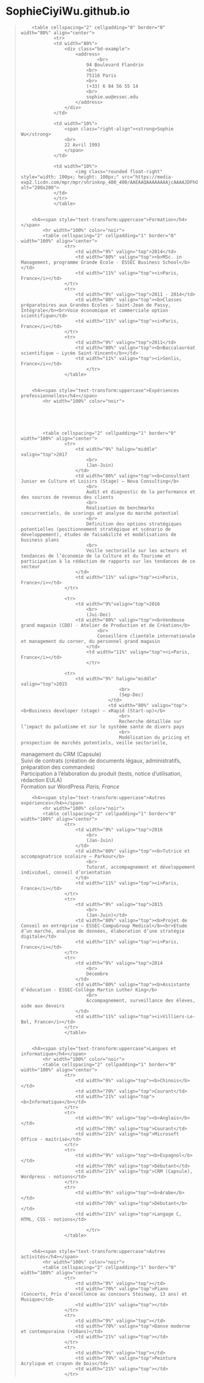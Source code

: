 # SophieCiyiWu.github.io

<html>

<blockquote class="blockquote text-right">


        <table cellspacing="2" cellpadding="0" border="0" width="80%" align="center">
                <tr>
                <td width="80%">    
                    <div class="bd-example">
                        <address>     
                                <br>
                            94 Boulevard Flandrin
                            <br>
                            75116 Paris
                            <br>
                            (+33) 6 84 56 55 14
                            <br>
                            sophie.wu@essec.edu
                        </address>
                    </div>
                </td>

                <td width="10%">
                    <span class="right-align"><strong>Sophie Wu</strong>
                    <br>
                    22 Avril 1993
                    </span>
                </td>

                <td width="10%">
                        <img class="rounded float-right" style="width: 100px; height: 100px;" src="https://media-exp2.licdn.com/mpr/mpr/shrinknp_400_400/AAEAAQAAAAAAAAjcAAAAJDFhODc0YTI2LTRkODQtNGE3NC04ZDUyLWNiNDM3NTM0YTgxYQ.jpg" alt="200x200">
                </td>
                </tr>
                </table>
        

        <h4><span style="text-transform:uppercase">Formation</h4></span>
            <hr width="100%" color="noir">
            <table cellspacing="2" cellpadding="1" border="0" width="100%" align="center">
                    <tr>
                        <td width="9%" valign="top">2014</td>
                        <td width="80%" valign="top"><b>MSc. in Management, programme Grande Ecole -­ ESSEC Business School</b></td>
                        <td width="11%" valign="top"><i>Paris, France</i></td>
                    </tr>
                    <tr>
                        <td width="9%" valign="top">2011 - 2014</td>
                        <td width="80%" valign="top"><b>Classes préparatoires aux Grandes Ecoles – Saint‐Jean de Passy, Intégrale</b><br>Voie économique et commerciale option scientifique</td>
                        <td width="11%" valign="top"><i>Paris, France</i></td>
                    </tr>
                    <tr>
                        <td width="9%" valign="top">2011</td>
                        <td width="80%" valign="top"><b>Baccalauréat scientifique – Lycée Saint‑Vincent</b></td>
                        <td width="11%" valign="top"><i>Senlis, France</i></td>
                            </tr>
                    </table>


        <h4><span style="text-transform:uppercase">Expériences professionnelles</h4></span>
            <hr width="100%" color="noir">





            <table cellspacing="2" cellpadding="1" border="0" width="100%" align="center">
                    <tr>
                        <td width="9%" halign="middle" valign="top">2017
                            <br>
                            (Jan-Juin)
                        </td>
                        <td width="80%" valign="top"><b>Consultant Junior en Culture et Loisirs (Stage) – Nova Consulting</b>
                            <br>
                            Audit et diagnostic de la performance et des sources de revenus des clients
                            <br>
                            Réalisation de benchmarks concurrentiels, de scorings et analyse du marché potentiel
                            <br>
                            Définition des options stratégiques potentielles (positionnement stratégique et scénario de développement), études de faisabilité et modélisations de business plans
                            <br>
                            Veille sectorielle sur les acteurs et tendances de l’économie de la Culture et du Tourisme et participation à la rédaction de rapports sur les tendances de ce secteur
                        </td>
                        <td width="11%" valign="top"><i>Paris, France</i></td>
                    </tr>

                    <tr>
                        <td width="9%"valign="top">2016
                            <br>
                            (Jui-Dec)
                        <td width="80%" valign="top"><b>Vendeuse grand magasin (CDD) -­ Atelier de Production et de Création</b>
                                <br>
                                Conseillère clientèle internationale et management du corner, du personnel grand magasin
                            </td>
                            <td width="11%" valign="top"><i>Paris, France</i></td>
                            </tr>

                    <tr>
                        <td width="9%" halign="middle" valign="top">2015
                                        <br>
                                        (Sep-Dec)
                                    </td>
                                    <td width="80%" valign="top"><b>Business developer (stage) – xRapid (Start‑up)</b>
                                        <br>
                                        Recherche détaillée sur l’impact du paludisme et sur le système santé de divers pays
                                        <br>
                                        Modélisation du pricing et prospection de marchés potentiels, veille sectorielle,
management du CRM (Capsule)
                                        <br>
                                        Suivi de contrats (création de documents légaux, administratifs, préparation des
commandes)
                                        <br>
                                        Participation à l’élaboration du produit (tests, notice d’utilisation, rédaction EULA)
                                        <br>
                                        Formation sur WordPress
                                    </td>
                                    <td width="11%" valign="top"><i>Paris, France</i></td>
                                </tr>
                    </table>



        <h4><span style="text-transform:uppercase">Autres expériences</h4></span>
            <hr width="100%" color="noir">
            <table cellspacing="2" cellpadding="1" border="0" width="100%" align="center">
                    <tr>
                        <td width="9%" valign="top">2016
                            <br>
                            (Jan-Juin)
                        </td>
                        <td width="80%" valign="top"><b>Tutrice et accompagnatrice scolaire – Parkour</b>
                            <br>
                            Tutorat, accompagnement et développement individuel, conseil d’orientation
                        </td>
                        <td width="11%" valign="top"><i>Paris, France</i></td>
                    </tr>
                    <tr>
                        <td width="9%" valign="top">2015                            
                            <br>
                            (Jan-Juin)</td>
                        <td width="80%" valign="top"><b>Projet de Conseil en entreprise – ESSEC-CompuGroup Medical</b><br>Etude d’un marché, analyse de données, élaboration d’une stratégie digitale</td>
                        <td width="11%" valign="top"><i>Paris, France</i></td>
                    </tr>
                    <tr>
                        <td width="9%" valign="top">2014
                            <br>
                            Décembre
                        </td>
                        <td width="80%" valign="top"><b>Assistante d’éducation -­ ESSEC-Collège Martin Luther King</b>
                            <br>
                            Accompagnement, surveillance des élèves, aide aux devoirs
                        </td>
                        <td width="11%" valign="top"><i>Villiers-Le-Bel, France</i></td>
                    </tr>
                    </table>


        <h4><span style="text-transform:uppercase">Langues et informatique</h4></span>
            <hr width="100%" color="noir">
            <table cellspacing="2" cellpadding="1" border="0" width="100%" align="center">
                    <tr>
                        <td width="9%" valign="top"><b>Chinois</b></td>
                        <td width="70%" valign="top">Courant</td>
                        <td width="21%" valign="top"><b>Informatique</b></td>
                    </tr>
                    <tr>
                        <td width="9%" valign="top"><b>Anglais</b></td>
                        <td width="70%" valign="top">Courant</td>
                        <td width="21%" valign="top">Microsoft Office - maitrisé</td>
                    </tr>
                    <tr>
                        <td width="9%" valign="top"><b>Espagnol</b></td>
                        <td width="70%" valign="top">Débutant</td>
                        <td width="21%" valign="top">CRM (Capsule), Wordpress - notions</td>
                    </tr>
                    <tr>
                        <td width="9%" valign="top"><b>Arabe</b></td>
                        <td width="70%" valign="top">Débutant</b></td>
                        <td width="21%" valign="top">Langage C, HTML, CSS - notions</td>

                            </tr>
                    </table>


        <h4><span style="text-transform:uppercase">Autres activités</h4></span>
            <hr width="100%" color="noir">
            <table cellspacing="2" cellpadding="1" border="0" width="100%" align="center">
                    <tr>
                        <td width="9%" valign="top"></td>
                        <td width="70%" valign="top">Piano (Concerts, Prix d’excellence au concours Steinway, 13 ans) et Musique</td>
                        <td width="21%" valign="top"></td>
                    </tr>
                    <tr>
                        <td width="9%" valign="top"></td>
                        <td width="70%" valign="top">Danse moderne et contemporaine (+10ans)</td>
                        <td width="21%" valign="top"></td>
                    </tr>
                    <tr>
                        <td width="9%" valign="top"></td>
                        <td width="70%" valign="top">Peinture Acrylique et crayon de bois</td>
                        <td width="21%" valign="top"></td>
                    </tr>
</blockquote>
